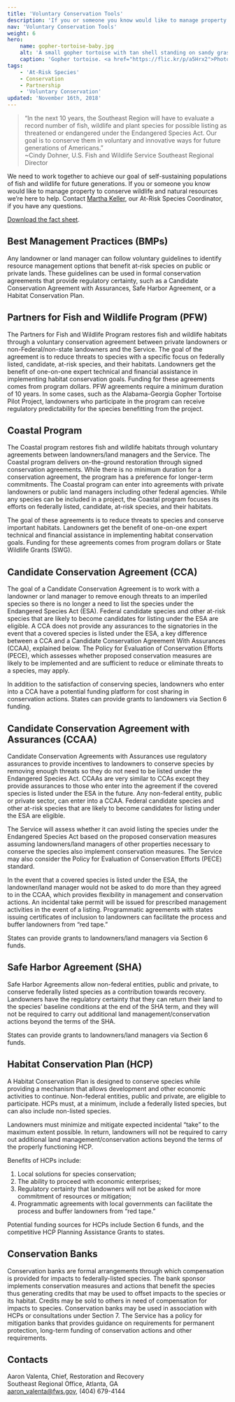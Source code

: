 ```yaml
---
title: 'Voluntary Conservation Tools'
description: 'If you or someone you know would like to manage property to conserve wildlife and natural resources we’re here to help!'
nav: 'Voluntary Conservation Tools'
weight: 6
hero:
    name: gopher-tortoise-baby.jpg
    alt: 'A small gopher tortoise with tan shell standing on sandy grass covered soil.'
    caption: 'Gopher tortoise. <a href="https://flic.kr/p/a5Hrx2">Photo</a> by Randy Browning, USFWS.'
tags:
    - 'At-Risk Species'
    - Conservation
    - Partnership
    - 'Voluntary Conservation'
updated: 'November 16th, 2018'
---
```


> “In the next 10 years, the Southeast Region will have to evaluate a record number of fish, wildlife and plant species for possible listing as threatened or endangered under the Endangered Species Act. Our goal is to conserve them in voluntary and innovative ways for future generations of Americans.” <br> ~Cindy Dohner, U.S. Fish and Wildlife Service Southeast Regional Director

We need to work together to achieve our goal of self-sustaining populations of fish and wildlife for future generations. If you or someone you know would like to manage property to conserve wildlife and natural resources we’re here to help. Contact [Martha Keller](mailto:martha_keller@fws.gov?subject=At-Risk%20Species), our At-Risk Species Coordinator, if you have any questions.

[Download the fact sheet](/pdf/fact-sheet/at-risk-conservation-landowner-tools.pdf).

## Best Management Practices (BMPs)

Any landowner or land manager can follow voluntary guidelines to identify resource management options that benefit at-risk species on public or private lands. These guidelines can be used in formal conservation agreements that provide regulatory certainty, such as a Candidate Conservation Agreement with Assurances, Safe Harbor Agreement, or a Habitat Conservation Plan.

## Partners for Fish and Wildlife Program (PFW)

The Partners for Fish and Wildlife Program restores fish and wildlife habitats through a voluntary conservation agreement between private landowners or non-Federal/non-state landowners and the Service. The goal of the agreement is to reduce threats to species with a specific focus on federally listed, candidate, at-risk species, and their habitats. Landowners get the benefit of one-on-one expert technical and financial assistance in implementing habitat conservation goals. Funding for these agreements comes from program dollars. PFW agreements require a minimum duration of 10 years. In some cases, such as the Alabama-Georgia Gopher Tortoise Pilot Project, landowners who participate in the program can receive regulatory predictability for the species benefitting from the project.

## Coastal Program

The Coastal program restores fish and wildlife habitats through voluntary agreements between landowners/land managers and the Service. The Coastal program delivers on-the-ground restoration through signed conservation agreements. While there is no minimum duration for a conservation agreement, the program has a preference for longer-term commitments. The Coastal program can enter into agreements with private landowners or public land managers including other federal agencies. While any species can be included in a project, the Coastal program focuses its efforts on federally listed, candidate, at-risk species, and their habitats.

The goal of these agreements is to reduce threats to species and conserve important habitats. Landowners get the benefit of one-on-one expert technical and financial assistance in implementing habitat conservation goals. Funding for these agreements comes from program dollars or State Wildlife Grants (SWG).

## Candidate Conservation Agreement (CCA)

The goal of a Candidate Conservation Agreement is to work with a landowner or land manager to remove enough threats to an imperiled species so there is no longer a need to list the species under the Endangered Species Act (ESA). Federal candidate species and other at-risk species that are likely to become candidates for listing under the ESA are eligible. A CCA does not provide any assurances to the signatories in the event that a covered species is listed under the ESA, a key difference between a CCA and a Candidate Conservation Agreement With Assurances (CCAA), explained below. The Policy for Evaluation of Conservation Efforts (PECE), which assesses whether proposed conservation measures are likely to be implemented and are sufficient to reduce or eliminate threats to a species, may apply.

In addition to the satisfaction of conserving species, landowners who enter into a CCA have a potential funding platform for cost sharing in conservation actions. States can provide grants to landowners via Section 6 funding.

## Candidate Conservation Agreement with Assurances (CCAA)

Candidate Conservation Agreements with Assurances use regulatory assurances to provide incentives to landowners to conserve species by removing enough threats so they do not need to be listed under the Endangered Species Act. CCAAs are very similar to CCAs except they provide assurances to those who enter into the agreement if the covered species is listed under the ESA in the future. Any non-federal entity, public or private sector, can enter into a CCAA. Federal candidate species and other at-risk species that are likely to become candidates for listing under the ESA are eligible.

The Service will assess whether it can avoid listing the species under the Endangered Species Act based on the proposed conservation measures assuming landowners/land managers of other properties necessary to conserve the species also implement conservation measures. The Service may also consider the Policy for Evaluation of Conservation Efforts (PECE) standard.

In the event that a covered species is listed under the ESA, the landowner/land manager would not be asked to do more than they agreed to in the CCAA, which provides flexibility in management and conservation actions. An incidental take permit will be issued for prescribed management activities in the event of a listing. Programmatic agreements with states issuing certificates of inclusion to landowners can facilitate the process and buffer landowners from “red tape.”

States can provide grants to landowners/land managers via Section 6 funds.

## Safe Harbor Agreement (SHA)

Safe Harbor Agreements allow non-federal entities, public and private, to conserve federally listed species as a contribution towards recovery. Landowners have the regulatory certainty that they can return their land to the species’ baseline conditions at the end of the SHA term, and they will not be required to carry out additional land management/conservation actions beyond the terms of the SHA.

States can provide grants to landowners/land managers via Section 6 funds.

## Habitat Conservation Plan (HCP)

A Habitat Conservation Plan is designed to conserve species while providing a mechanism that allows development and other economic activities to continue. Non-federal entities, public and private, are eligible to participate. HCPs must, at a minimum, include a federally listed species, but can also include non-listed species.

Landowners must minimize and mitigate expected incidental “take” to the maximum extent possible. In return, landowners will not be required to carry out additional land management/conservation actions beyond the terms of the properly functioning HCP.

Benefits of HCPs include:

1. Local solutions for species conservation;
2. The ability to proceed with economic enterprises;
3. Regulatory certainty that landowners will not be asked for more commitment of resources or mitigation;
4. Programmatic agreements with local governments can facilitate the process and buffer landowners from “red tape.”

Potential funding sources for HCPs include Section 6 funds, and the competitive HCP Planning Assistance Grants to states.

## Conservation Banks

Conservation banks are formal arrangements through which compensation is provided for impacts to federally-listed species. The bank sponsor implements conservation measures and actions that benefit the species thus generating credits that may be used to offset impacts to the species or its habitat. Credits may be sold to others in need of compensation for impacts to species. Conservation banks may be used in association with HCPs or consultations under Section 7. The Service has a policy for mitigation banks that provides guidance on requirements for permanent protection, long-term funding of conservation actions and other requirements.

## Contacts

Aaron Valenta, Chief, Restoration and Recovery  
Southeast Regional Office, Atlanta, GA  
[aaron_valenta@fws.gov](mailto:aaron_valenta@fws.gov), (404) 679-4144
